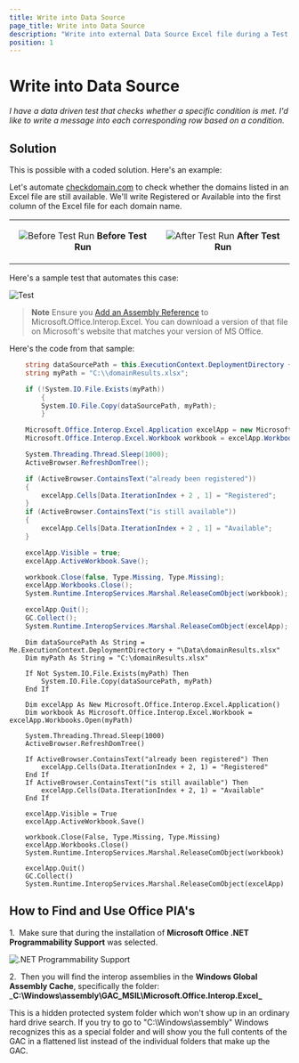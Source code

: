```yaml
---
title: Write into Data Source
page_title: Write into Data Source
description: "Write into external Data Source Excel file during a Test Studio test run."
position: 1
---
```

# Write into Data Source

*I have a data driven test that checks whether a specific condition is met. I'd like to write a message into each corresponding row based on a condition.*

## Solution

This is possible with a coded solution. Here's an example:

Let's automate <a href="http://www.checkdomain.com/" target ="_blank">checkdomain.com</a> to check whether the domains listed in an Excel file are still available. We'll write Registered or Available into the first column of the Excel file for each domain name.

<table id="no-table" style="border:none;">
	<tr style="text-align: center; background-color: transparent; border:none;">
		<td style="text-align: center;">

![Before Test Run][1]
<strong>Before Test Run</strong>
</td>
		<td style="text-align: center;">

![After Test Run][2]
<strong>After Test Run</strong>
        </td>
	</tr>
</table>

Here's a sample test that automates this case:

![Test][3]

> **Note** Ensure you <a href="/advanced-topics/coded-steps/add-assembly-reference" target="_blank">Add an Assembly Reference</a> to Microsoft.Office.Interop.Excel. You can download a version of that file on Microsoft's website that matches your version of MS Office.

Here's the code from that sample:

````C#
    string dataSourcePath = this.ExecutionContext.DeploymentDirectory + @"\Data\domainResults.xlsx";
    string myPath = "C:\\domainResults.xlsx";

    if (!System.IO.File.Exists(myPath))
        {
        System.IO.File.Copy(dataSourcePath, myPath);
        }

    Microsoft.Office.Interop.Excel.Application excelApp = new Microsoft.Office.Interop.Excel.Application();
    Microsoft.Office.Interop.Excel.Workbook workbook = excelApp.Workbooks.Open(myPath);

    System.Threading.Thread.Sleep(1000);
    ActiveBrowser.RefreshDomTree();

    if (ActiveBrowser.ContainsText("already been registered"))
    {
        excelApp.Cells[Data.IterationIndex + 2 , 1] = "Registered";
    }
    if (ActiveBrowser.ContainsText("is still available"))
    {
        excelApp.Cells[Data.IterationIndex + 2 , 1] = "Available";
    }

    excelApp.Visible = true;
    excelApp.ActiveWorkbook.Save();

    workbook.Close(false, Type.Missing, Type.Missing);
    excelApp.Workbooks.Close();
    System.Runtime.InteropServices.Marshal.ReleaseComObject(workbook);

    excelApp.Quit();
    GC.Collect();
    System.Runtime.InteropServices.Marshal.ReleaseComObject(excelApp);
````
````VB
    Dim dataSourcePath As String = Me.ExecutionContext.DeploymentDirectory + "\Data\domainResults.xlsx"
    Dim myPath As String = "C:\domainResults.xlsx"
    
    If Not System.IO.File.Exists(myPath) Then
        System.IO.File.Copy(dataSourcePath, myPath)
    End If
    
    Dim excelApp As New Microsoft.Office.Interop.Excel.Application()
    Dim workbook As Microsoft.Office.Interop.Excel.Workbook = excelApp.Workbooks.Open(myPath)
    
    System.Threading.Thread.Sleep(1000)
    ActiveBrowser.RefreshDomTree()
    
    If ActiveBrowser.ContainsText("already been registered") Then
        excelApp.Cells(Data.IterationIndex + 2, 1) = "Registered"
    End If
    If ActiveBrowser.ContainsText("is still available") Then
        excelApp.Cells(Data.IterationIndex + 2, 1) = "Available"
    End If
    
    excelApp.Visible = True
    excelApp.ActiveWorkbook.Save()
    
    workbook.Close(False, Type.Missing, Type.Missing)
    excelApp.Workbooks.Close()
    System.Runtime.InteropServices.Marshal.ReleaseComObject(workbook)
    
    excelApp.Quit()
    GC.Collect()
    System.Runtime.InteropServices.Marshal.ReleaseComObject(excelApp)
````

## How to Find and Use Office PIA's

1.&nbsp; Make sure that during the installation of __Microsoft Office .NET Programmability Support__ was selected.

![.NET Programmability Support][4]

2.&nbsp; Then you will find the interop assemblies in the __Windows Global Assembly Cache__, specifically the folder: ___C:\Windows\assembly\GAC_MSIL\Microsoft.Office.Interop.Excel\___

This is a hidden protected system folder which won't show up in an ordinary hard drive search. If you try to go to "C:\Windows\assembly" Windows recognizes this as a special folder and will show you the full contents of the GAC in a flattened list instead of the individual folders that make up the GAC.

[1]: /img/advanced-topics/coded-samples/general/write-into-data-source/fig1.png
[2]: /img/advanced-topics/coded-samples/general/write-into-data-source/fig2.png
[3]: /img/advanced-topics/coded-samples/general/write-into-data-source/fig3.png
[4]: /img/advanced-topics/coded-samples/general/random-row/fig2.png
